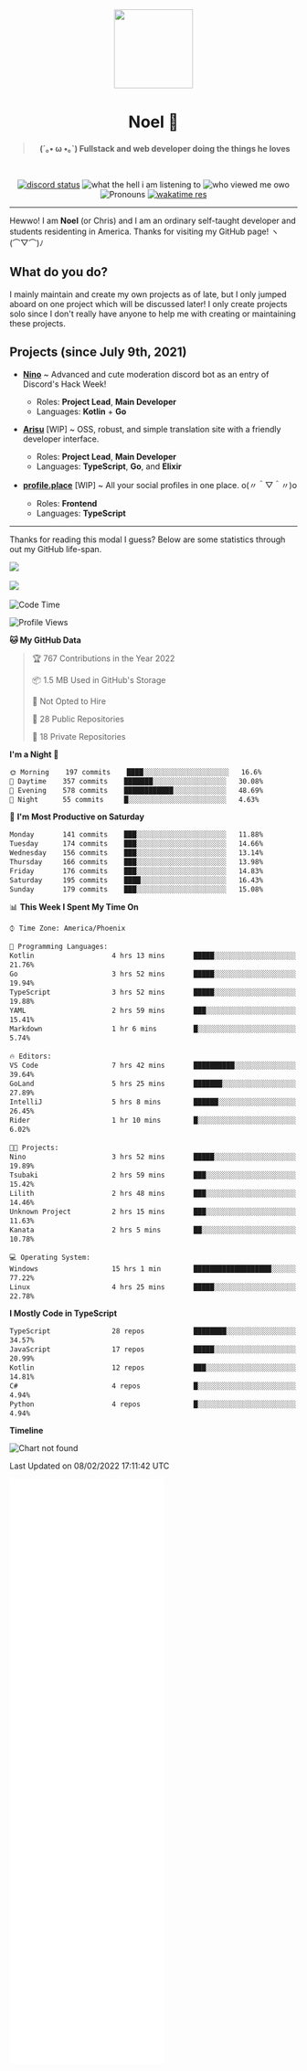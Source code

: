<div align='center'>
  <div align='center'>
    <img
      src='https://cdn.floofy.dev/art/icons/icon_cinnamonserval.png'
      width='138'
      height='138'
    />
  </div>
  <h1>Noel 🐾</h1>
  <blockquote><strong>(´｡• ω •｡`) Fullstack and web developer doing the things he loves</strong></blockquote>

  <br />

  <a href='https://discord.com/users/280158289667555328' target='_blank'><img alt="discord status" src="https://dev.discordprofiles.me/badge/status/280158289667555328" /></a>
  <img alt="what the hell i am listening to" src="https://dev.discordprofiles.me/badge/spotify/280158289667555328" />
  <img alt="who viewed me owo" src="https://komarev.com/ghpvc/?username=auguwu" />
  <img alt='Pronouns' src='https://img.shields.io/endpoint?url=https://pronoundb.org/shields/6004d014406af11e4593a013' />
  <a href="https://wakatime.com/@auguwu" target='_blank'>
    <img alt='wakatime res' src='https://wakatime.com/badge/user/89736485-42ec-4c0f-a2f3-481db74514dc.svg' />
  </a>
</div>

<hr />

Hewwo! I am **Noel** (or Chris) and I am an ordinary self-taught developer and students residenting in America. Thanks for visiting my GitHub page! ヽ(⌒▽⌒)ﾉ

## What do you do?
I mainly maintain and create my own projects as of late, but I only jumped aboard on one project which will be discussed later! I only create projects
solo since I don't really have anyone to help me with creating or maintaining these projects.

## Projects (since July 9th, 2021)
- [**Nino**](https://nino.sh) ~ Advanced and cute moderation discord bot as an entry of Discord's Hack Week!
  - Roles: **Project Lead**, **Main Developer**
  - Languages: **Kotlin** + **Go**

- [**Arisu**](https://arisu.land) [WIP] ~ OSS, robust, and simple translation site with a friendly developer interface.
  - Roles: **Project Lead**, **Main Developer**
  - Languages: **TypeScript**, **Go**, and **Elixir**

- [**profile.place**](https://profile.place) [WIP] ~ All your social profiles in one place. o(〃＾▽＾〃)o
  - Roles: **Frontend**
  - Languages: **TypeScript**

---

Thanks for reading this modal I guess? Below are some statistics through out my GitHub life-span.

![](https://github-readme-stats.vercel.app/api?username=auguwu&count_private=true&show_icons=true&theme=gruvbox)

![](https://github-readme-stats.vercel.app/api/top-langs/?username=auguwu&layout=compact&theme=gruvbox)

<!--START_SECTION:waka-->
![Code Time](http://img.shields.io/badge/Code%20Time-2%2C708%20hrs%2039%20mins-blue)

![Profile Views](http://img.shields.io/badge/Profile%20Views-82-blue)

**🐱 My GitHub Data** 

> 🏆 767 Contributions in the Year 2022
 > 
> 📦 1.5 MB Used in GitHub's Storage 
 > 
> 🚫 Not Opted to Hire
 > 
> 📜 28 Public Repositories 
 > 
> 🔑 18 Private Repositories  
 > 
**I'm a Night 🦉** 

```text
🌞 Morning    197 commits    ████░░░░░░░░░░░░░░░░░░░░░   16.6% 
🌆 Daytime    357 commits    ███████░░░░░░░░░░░░░░░░░░   30.08% 
🌃 Evening    578 commits    ████████████░░░░░░░░░░░░░   48.69% 
🌙 Night      55 commits     █░░░░░░░░░░░░░░░░░░░░░░░░   4.63%

```
📅 **I'm Most Productive on Saturday** 

```text
Monday       141 commits    ███░░░░░░░░░░░░░░░░░░░░░░   11.88% 
Tuesday      174 commits    ███░░░░░░░░░░░░░░░░░░░░░░   14.66% 
Wednesday    156 commits    ███░░░░░░░░░░░░░░░░░░░░░░   13.14% 
Thursday     166 commits    ███░░░░░░░░░░░░░░░░░░░░░░   13.98% 
Friday       176 commits    ███░░░░░░░░░░░░░░░░░░░░░░   14.83% 
Saturday     195 commits    ████░░░░░░░░░░░░░░░░░░░░░   16.43% 
Sunday       179 commits    ███░░░░░░░░░░░░░░░░░░░░░░   15.08%

```


📊 **This Week I Spent My Time On** 

```text
⌚︎ Time Zone: America/Phoenix

💬 Programming Languages: 
Kotlin                   4 hrs 13 mins       █████░░░░░░░░░░░░░░░░░░░░   21.76% 
Go                       3 hrs 52 mins       █████░░░░░░░░░░░░░░░░░░░░   19.94% 
TypeScript               3 hrs 52 mins       █████░░░░░░░░░░░░░░░░░░░░   19.88% 
YAML                     2 hrs 59 mins       ███░░░░░░░░░░░░░░░░░░░░░░   15.41% 
Markdown                 1 hr 6 mins         █░░░░░░░░░░░░░░░░░░░░░░░░   5.74%

🔥 Editors: 
VS Code                  7 hrs 42 mins       ██████████░░░░░░░░░░░░░░░   39.64% 
GoLand                   5 hrs 25 mins       ███████░░░░░░░░░░░░░░░░░░   27.89% 
IntelliJ                 5 hrs 8 mins        ██████░░░░░░░░░░░░░░░░░░░   26.45% 
Rider                    1 hr 10 mins        █░░░░░░░░░░░░░░░░░░░░░░░░   6.02%

🐱‍💻 Projects: 
Nino                     3 hrs 52 mins       █████░░░░░░░░░░░░░░░░░░░░   19.89% 
Tsubaki                  2 hrs 59 mins       ███░░░░░░░░░░░░░░░░░░░░░░   15.42% 
Lilith                   2 hrs 48 mins       ███░░░░░░░░░░░░░░░░░░░░░░   14.46% 
Unknown Project          2 hrs 15 mins       ███░░░░░░░░░░░░░░░░░░░░░░   11.63% 
Kanata                   2 hrs 5 mins        ██░░░░░░░░░░░░░░░░░░░░░░░   10.78%

💻 Operating System: 
Windows                  15 hrs 1 min        ███████████████████░░░░░░   77.22% 
Linux                    4 hrs 25 mins       █████░░░░░░░░░░░░░░░░░░░░   22.78%

```

**I Mostly Code in TypeScript** 

```text
TypeScript               28 repos            ████████░░░░░░░░░░░░░░░░░   34.57% 
JavaScript               17 repos            █████░░░░░░░░░░░░░░░░░░░░   20.99% 
Kotlin                   12 repos            ███░░░░░░░░░░░░░░░░░░░░░░   14.81% 
C#                       4 repos             █░░░░░░░░░░░░░░░░░░░░░░░░   4.94% 
Python                   4 repos             █░░░░░░░░░░░░░░░░░░░░░░░░   4.94%

```


**Timeline**

![Chart not found](https://raw.githubusercontent.com/auguwu/auguwu/master/charts/bar_graph.png) 


 Last Updated on 08/02/2022 17:11:42 UTC
<!--END_SECTION:waka-->

![](./github-metrics.svg)

